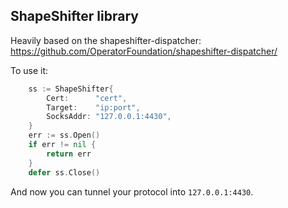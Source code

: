 ShapeShifter library
--------------------

Heavily based on the shapeshifter-dispatcher:
https://github.com/OperatorFoundation/shapeshifter-dispatcher/


To use it:
```go
	ss := ShapeShifter{
		Cert:      "cert",
		Target:    "ip:port",
		SocksAddr: "127.0.0.1:4430",
	}
	err := ss.Open()
	if err != nil {
		return err
	}
	defer ss.Close()
```

And now you can tunnel your protocol into `127.0.0.1:4430`.
